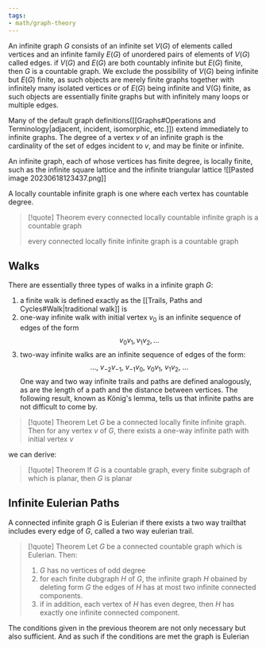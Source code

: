 ```yaml
---
tags:
- math/graph-theory
---
```

An infinite graph $G$ consists of an infinite set $V(G)$ of elements called vertices and an infinite family $E(G)$ of unordered pairs of elements of $V(G)$ called edges. if $V(G)$ and $E(G)$ are both countably infinite but $E(G)$ finite, then $G$ is a countable graph.
We exclude the possibility of $V(G)$  being infinite but $E(G)$ finite, as such objects are merely finite graphs together with infinitely many isolated vertices or of $E(G)$ being infinite and V(G) finite, as such objects are essentially finite graphs but with infinitely many loops or multiple edges.

Many of the default graph definitions([[Graphs#Operations and Terminology|adjacent, incident, isomorphic, etc.]]) extend immediately to infinite graphs. The degree of a vertex $v$ of an infinite graph is the cardinality of the set of edges incident to $v$, and may be finite or infinite. 

An infinite graph, each of whose vertices has finite degree, is locally finite, such as the infinite square lattice and the infinite triangular lattice
![[Pasted image 20230618123437.png]]

A locally countable infinite graph is one where each vertex has countable degree. 

> [!quote]  Theorem
 > every connected locally countable infinite graph is a countable graph
 > 
 >every connected locally finite infinite graph is a countable graph
 

## Walks
There are essentially three types of walks in a infinite graph $G$:
1. a finite walk is defined exactly as the [[Trails, Paths and Cycles#Walk|traditional walk]] is
2. one-way infinite walk with initial vertex $v_0$ is an infinite sequence of edges of the form $$v_0v_1, v_1v_2,...$$
3. two-way infinite walks are an infinite sequence of edges of the form:$$...,\ v_{-2}v_{-1},\ v_{-1}v_0,\ v_0v_1,\ v_1v_2,\ ...$$
One way and two way infinite trails and paths are defined analogously, as are the length of a path and the distance between vertices. The following result, known as König's lemma, tells us that infinite paths are not difficult to come by.
> [!quote] Theorem 
> Let $G$ be a connected locally finite infinite graph. Then for any vertex $v$ of $G$, there exists a one-way infinite path with initial vertex $v$

we can derive:
> [!quote] Theorem 
> If $G$ is a countable graph, every finite subgraph of which is planar, then $G$ is planar

## Infinite Eulerian Paths
A connected infinite graph $G$ is Eulerian if there exists a two way trailthat includes every edge of $G$, called a two way eulerian trail. 
>[!quote] Theorem
>Let $G$ be a connected countable graph which is Eulerian. Then:
>1. $G$ has no vertices of odd degree
>2. for each finite dubgraph $H$ of $G$, the infinite graph $H$ obained by deleting form $G$  the edges of $H$ has at most two infinite connected components.
>3. if in addition, each vertex of $H$ has even degree, then $H$ has exactly one infinite connected component. 

The conditions given in the previous theorem are not only necessary but also sufficient. And as such if the conditions are met the graph is Eulerian



